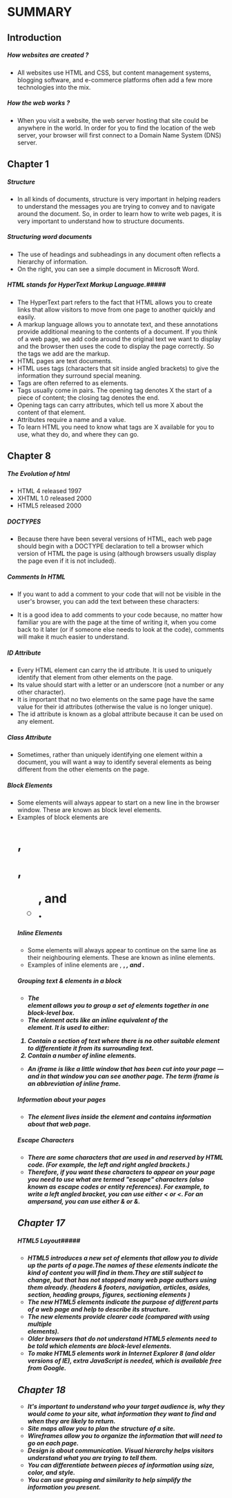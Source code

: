 
# SUMMARY #
## Introduction ##
##### *How* websites are created ? #####
- All websites use HTML and CSS, but content management systems, blogging software, and e-commerce platforms often add a few more technologies into the mix.
##### *How* the web works ? #####
- When you visit a website, the web server hosting that site could be anywhere in the world. In order for you to find the location of the web server, your browser will first connect to a Domain Name System (DNS) server.

## Chapter 1 ##
##### Structure #####
- In all kinds of documents, structure is very important in helping readers to understand the messages you are trying to convey and to navigate around the document.
So, in order to learn how to write web pages, it is very important to understand how to structure documents. 
##### Structuring word documents #####
- The use of headings and subheadings in any document often reflects a hierarchy of information. 
- On the right, you can see a simple document in Microsoft Word.
##### HTML stands for HyperText Markup Language.#####
- The HyperText part refers to the fact that HTML allows you to create links that allow visitors to move from one page to another quickly and easily. 
- A markup language allows you to annotate text, and these annotations provide additional meaning to the contents of a document. If you think of a web 
page, we add code around the original text we want to display and the browser then uses the code to display the page correctly. So the tags we add are the markup.
- HTML pages are text documents.
- HTML uses tags (characters that sit inside angled brackets) to give the information they surround special meaning.
- Tags are often referred to as elements.
- Tags usually come in pairs. The opening tag denotes  X the start of a piece of content; the closing tag denotes the end.
- Opening tags can carry attributes, which tell us more  X about the content of that element.
- Attributes require a name and a value.
- To learn HTML you need to know what tags are  X available for you to use, what they do, and where they can go.

## Chapter 8 ##
##### The Evolution of html #####
- HTML 4 released 1997
- XHTML 1.0 released 2000
- HTML5 released 2000
##### DOCTYPES #####
- Because there have been several versions of HTML, each web page should begin with a DOCTYPE declaration to tell a browser which version of HTML the page is using (although browsers usually display the page even if it is not included). 
##### Comments In HTML #####
- If you want to add a comment to your code that will not be visible in the user's browser, you can add the text between these characters:
<!-- comment goes here -->
- It is a good idea to add comments to your code because, no matter how familiar you are with the page at the time of writing it, when you come back to it later (or if someone else needs to look at the code), comments will make it much easier to understand.
##### ID Attribute #####
- Every HTML element can carry the id attribute. It is used to uniquely identify that element from other elements on the page.
-  Its value should start with a letter or an underscore (not a number or any other character).
- It is important that no two elements on the same page have the same value for their id attributes (otherwise the value is no longer unique).
- The id attribute is known as a global attribute because it can be used on any element.
##### Class Attribute #####
- Sometimes, rather than uniquely identifying one element within a document, you will want a way to identify several elements as being different from the other elements on the page. 
##### Block Elements #####
- Some elements will always appear to start on a new line in the browser window. These are known as block level elements. 
- Examples of block elements are <h1>, <p>, <ul>, and <li>.
##### Inline Elements #####
- Some elements will always appear to continue on the same line as their neighbouring elements. These are known as inline elements.
- Examples of inline elements are <a>, <b>, <em>, and <img>.
##### Grouping text & elements in a block #####
- The <div> element allows you to group a set of elements together in one block-level box.
- The <span> element acts like an inline equivalent of the <div> element. It is used to either:
1. Contain a section of text where there is no other suitable element to differentiate it from its surrounding text.
2. Contain a number of inline elements.
- An iframe is like a little window that has been cut into your page — and in that window you can see another page. The term iframe is an abbreviation of inline frame.
##### Information about your pages #####
- The <meta> element lives inside the <head> element and contains information about that web page.
##### Escape Characters #####
- There are some characters that are used in and reserved by HTML code. (For example, the left and right angled brackets.)
- Therefore, if you want these characters to appear on your page you need to use what are termed "escape" characters (also known as escape codes or entity references). For example, to write a left angled bracket, you can use either &lt; or &#60;. For an ampersand, you can use either &amp; or &#38;.

## Chapter 17 ##
##### HTML5 Layout#####
- HTML5 introduces a new set of elements that allow you to divide up the parts of a page.The names of these elements indicate the kind of content you will find in them.They are still subject to change, but that has not stopped many web page authors using them already.
(headers & footers, navigation, articles, asides, section, heading groups, figures, sectioning elements )
- The new HTML5 elements indicate the purpose of different parts of a web page and help to describe its structure.
- The new elements provide clearer code (compared with using multiple <div> elements).
- Older browsers that do not understand HTML5 elements need to be told which elements are block-level elements.
- To make HTML5 elements work in Internet Explorer 8 (and older versions of IE), extra JavaScript is needed, which is available free from Google.

## Chapter 18 ##
- It's important to understand who your target audience is, why they would come to your site, what information they want to find and when they are likely to return.
- Site maps allow you to plan the structure of a site. 
- Wireframes allow you to organize the information that will need to go on each page.
- Design is about communication. Visual hierarchy helps visitors understand what you are trying to tell them.
- You can differentiate between pieces of information using size, color, and style. 
- You can use grouping and similarity to help simplify the information you present.



